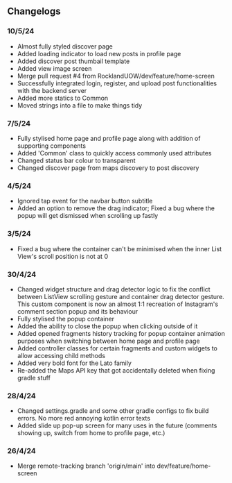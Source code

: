 ## Changelogs

### 10/5/24

- Almost fully styled discover page
- Added loading indicator to load new posts in profile page
- Added discover post thumbail template
- Added view image screen
- Merge pull request #4 from RocklandUOW/dev/feature/home-screen
- Successfully integrated login, register, and upload post functionalities with the backend server
- Added more statics to Common
- Moved strings into a file to make things tidy

### 7/5/24

- Fully stylised home page and profile page along with addition of supporting components
- Added 'Common' class to quickly access commonly used attributes
- Changed status bar colour to transparent
- Changed discover page from maps discovery to post discovery

### 4/5/24
- Ignored tap event for the navbar button subtitle
- Added an option to remove the drag indicator; Fixed a bug where the popup will get dismissed when scrolling up fastly

### 3/5/24
- Fixed a bug where the container can't be minimised when the inner List View's scroll position is not at 0

### 30/4/24
- Changed widget structure and drag detector logic to fix the conflict between ListView scrolling gesture and container drag detector gesture. This custom component is now an almost 1:1 recreation of Instagram's comment section popup and its behaviour
- Fully stylised the popup container
- Added the ability to close the popup when clicking outside of it
- Added opened fragments history tracking for popup container animation purposes when switching between home page and profile page
- Added controller classes for certain fragments and custom widgets to allow accessing child methods
- Added very bold font for the Lato family
- Re-added the Maps API key that got accidentally deleted when fixing gradle stuff

### 28/4/24
- Changed settings.gradle and some other gradle configs to fix build errors. No more red annoying kotlin error texts
- Added slide up pop-up screen for many uses in the future (comments showing up, switch from home to profile page, etc.)

### 26/4/24
- Merge remote-tracking branch 'origin/main' into dev/feature/home-screen